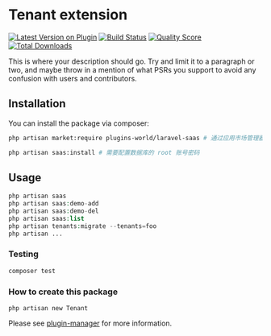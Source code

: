 # Tenant extension

[![Latest Version on Plugin](https://img.shields.io/packagist/v/plugins-world/tenant.svg?style=flat-square)](https://packagist.org/packages/plugins-world/tenant)
[![Build Status](https://img.shields.io/travis/plugins-world/tenant/master.svg?style=flat-square)](https://travis-ci.org/plugins-world/tenant)
[![Quality Score](https://img.shields.io/scrutinizer/g/plugins-world/tenant.svg?style=flat-square)](https://scrutinizer-ci.com/g/plugins-world/tenant)
[![Total Downloads](https://img.shields.io/packagist/dt/plugins-world/tenant.svg?style=flat-square)](https://packagist.org/packages/plugins-world/tenant)

This is where your description should go. Try and limit it to a paragraph or two, and maybe throw in a mention of what PSRs you support to avoid any confusion with users and contributors.

## Installation

You can install the package via composer:

```bash
php artisan market:require plugins-world/laravel-saas # 通过应用市场管理器安装插件

php artisan saas:install # 需要配置数据库的 root 账号密码
```

## Usage

``` php
php artisan saas
php artisan saas:demo-add
php artisan saas:demo-del
php artisan saas:list
php artisan tenants:migrate --tenants=foo
php artisan ...
```

### Testing

``` bash
composer test
```

### How to create this package

`php artisan new Tenant`

Please see [plugin-manager](https://github.com/fresns/plugin-manager) for more information.
